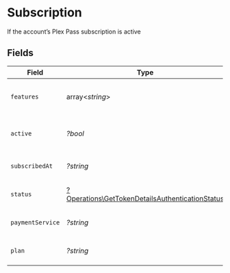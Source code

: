 # Subscription

If the account’s Plex Pass subscription is active


## Fields

| Field                                                                                                             | Type                                                                                                              | Required                                                                                                          | Description                                                                                                       | Example                                                                                                           |
| ----------------------------------------------------------------------------------------------------------------- | ----------------------------------------------------------------------------------------------------------------- | ----------------------------------------------------------------------------------------------------------------- | ----------------------------------------------------------------------------------------------------------------- | ----------------------------------------------------------------------------------------------------------------- |
| `features`                                                                                                        | array<*string*>                                                                                                   | :heavy_minus_sign:                                                                                                | List of features allowed on your Plex Pass subscription                                                           |                                                                                                                   |
| `active`                                                                                                          | *?bool*                                                                                                           | :heavy_minus_sign:                                                                                                | If the account's Plex Pass subscription is active                                                                 | true                                                                                                              |
| `subscribedAt`                                                                                                    | *?string*                                                                                                         | :heavy_minus_sign:                                                                                                | Date the account subscribed to Plex Pass                                                                          | 2021-04-12T18:21:12Z                                                                                              |
| `status`                                                                                                          | [?Operations\GetTokenDetailsAuthenticationStatus](../../Models/Operations/GetTokenDetailsAuthenticationStatus.md) | :heavy_minus_sign:                                                                                                | String representation of subscriptionActive                                                                       | Inactive                                                                                                          |
| `paymentService`                                                                                                  | *?string*                                                                                                         | :heavy_minus_sign:                                                                                                | Payment service used for your Plex Pass subscription                                                              |                                                                                                                   |
| `plan`                                                                                                            | *?string*                                                                                                         | :heavy_minus_sign:                                                                                                | Name of Plex Pass subscription plan                                                                               |                                                                                                                   |